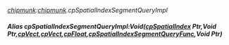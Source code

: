 _[chipmunk](../../modules/chipmunk/chipmunk-module.md):[chipmunk](../../modules/chipmunk/chipmunk-module.md).cpSpatialIndexSegmentQueryImpl_
##### Alias cpSpatialIndexSegmentQueryImpl:Void([cpSpatialIndex](../../modules/chipmunk/chipmunk-cpspatialindex.md) Ptr,Void Ptr,[cpVect](../../modules/chipmunk/chipmunk-cpvect.md),[cpVect](../../modules/chipmunk/chipmunk-cpvect.md),[cpFloat](../../modules/chipmunk/chipmunk-cpfloat.md),[cpSpatialIndexSegmentQueryFunc](../../modules/chipmunk/chipmunk-cpspatialindexsegmentqueryfunc.md),Void Ptr)
